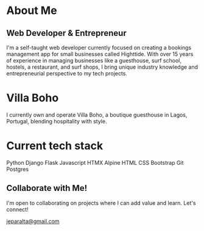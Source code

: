 # About Me
## Web Developer & Entrepreneur

I'm a self-taught web developer currently focused on creating a bookings management app for small businesses called Highttide. With over 15 years of experience in managing businesses like a guesthouse, surf school, hostels, a restaurant, and surf shops, I bring unique industry knowledge and entrepreneurial perspective to my tech projects.

# Villa Boho
I currently own and operate Villa Boho, a boutique guesthouse in Lagos, Portugal, blending hospitality with style.

# Current tech stack
Python 
  Django
  Flask
Javascript
  HTMX
  Alpine
HTML
CSS
  Bootstrap
Git
Postgres



## Collaborate with Me!
I'm open to collaborating on projects where I can add value and learn. Let's connect!

jeparalta@gmail.com


<!---
jeparalta/jeparalta is a ✨ special ✨ repository because its `README.md` (this file) appears on your GitHub profile.
You can click the Preview link to take a look at your changes.
--->

